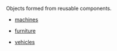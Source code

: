 Objects formed from reusable components.

* [machines](machines/)

* [furniture](furniture/)

* [vehicles](vehicles/)

